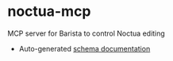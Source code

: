 # noctua-mcp

MCP server for Barista to control Noctua editing

- Auto-generated [schema documentation](elements/index.md)
